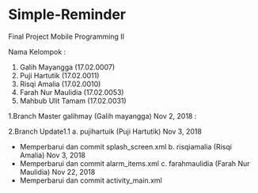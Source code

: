 # Simple-Reminder
Final Project Mobile Programming II

Nama Kelompok :
1. Galih Mayangga     (17.02.0007) 
2. Puji Hartutik      (17.02.0011)
3. Risqi Amalia       (17.02.0010)
4. Farah Nur Maulidia (17.02.0053)
5. Mahbub Ulit Tamam  (17.02.0031)


1.Branch Master 
  galihmay (Galih mayangga) Nov 2, 2018  : 


2.Branch Update1.1
a. pujihartuik (Puji Hartutik)  Nov 3, 2018
   - Memperbarui dan commit splash_screen.xml 
b. risqiamalia (Risqi Amalia)   Nov 3, 2018  
   - Memperbarui dan commit alarm_items.xml
c. farahmaulidia (Farah Nur Maulidia)  Nov 22, 2018  
   - Memperbarui dan commit activity_main.xml
